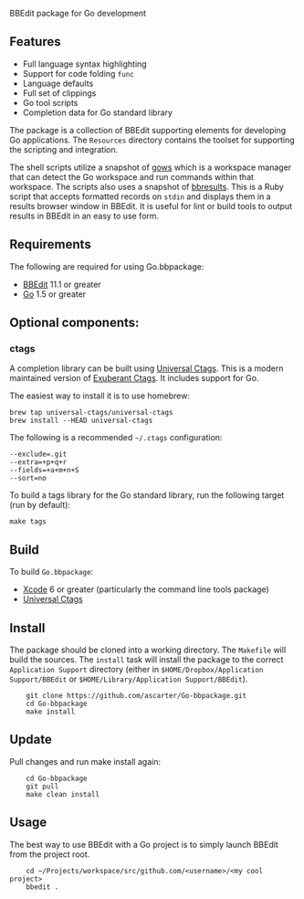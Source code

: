 BBEdit package for Go development

Features
--------

* Full language syntax highlighting
* Support for code folding `func`
* Language defaults
* Full set of clippings
* Go tool scripts
* Completion data for Go standard library

The package is a collection of BBEdit supporting elements for developing Go applications. The `Resources` directory contains the toolset for supporting the scripting and integration.

The shell scripts utilize a snapshot of [gows](https://github.com/ascarter/gows) which is a workspace manager that can detect the Go workspace and run commands within that workspace. The scripts also uses a snapshot of [bbresults](https://github.com/ascarter/dotfiles/blob/master/src/bin/bbresults). This is a Ruby script that accepts formatted records on `stdin` and displays them in a results browser window in BBEdit. It is useful for lint or build tools to output results in BBEdit in an easy to use form. 

## Requirements

The following are required for using Go.bbpackage:

* [BBEdit](http://barebones.com/products/bbedit) 11.1 or greater
* [Go](https://golang.org/dl/) 1.5 or greater

## Optional components:

### ctags

A completion library can be built using [Universal Ctags](https://ctags.io/). This is a  modern maintained version of [Exuberant Ctags](http://ctags.sourceforge.net/). It includes support for Go.

The easiest way to install it is to use homebrew:

    brew tap universal-ctags/universal-ctags
    brew install --HEAD universal-ctags

The following is a recommended `~/.ctags` configuration:

    --exclude=.git
    --extra=+p+q+r
    --fields=+a+m+n+S
    --sort=no

To build a tags library for the Go standard library, run the following target (run by default):

    make tags

## Build

To build `Go.bbpackage`:

* [Xcode](https://developer.apple.com/xcode/) 6 or greater (particularly the command line tools package)
* [Universal Ctags](https://ctags.io/)

## Install

The package should be cloned into a working directory. The `Makefile` will build the sources. The `install` task will install the package to the correct `Application Support` directory (either in `$HOME/Dropbox/Application Support/BBEdit` or `$HOME/Library/Application Support/BBEdit`).

        git clone https://github.com/ascarter/Go-bbpackage.git
        cd Go-bbpackage
        make install

## Update

Pull changes and run make install again:

        cd Go-bbpackage
        git pull
        make clean install

## Usage

The best way to use BBEdit with a Go project is to simply launch BBEdit from the project root.

        cd ~/Projects/workspace/src/github.com/<username>/<my cool project>
        bbedit .

